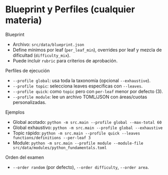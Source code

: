 # Blueprint y Perfiles (cualquier materia)

Blueprint
- Archivo: `src/data/blueprint.json`
- Define mínimos por leaf (`per_leaf_min`), overrides por leaf y mezcla de dificultad (`difficulty_mix`).
- Puede incluir `rubric` para criterios de aprobación.

Perfiles de ejecución
- `--profile global`: usa toda la taxonomía (opcional `--exhaustive`).
- `--profile topic`: selecciona leaves específicas con `--leaves`.
- `--profile quick`: como `topic` pero con `per-leaf` menor por defecto (3).
- `--profile module`: lee un archivo TOML/JSON con áreas/cuotas personalizadas.

Ejemplos
- Global acotado: `python -m src.main --profile global --max-total 60`
- Global exhaustivo: `python -m src.main --profile global --exhaustive`
- Topic rápido: `python -m src.main --profile quick --leaves functions/definitions --per-leaf 3`
- Module: `python -m src.main --profile module --module-file src/data/modules/python_fundamentals.toml`

Orden del examen
- `--order random` (por defecto), `--order difficulty`, `--order area`.

